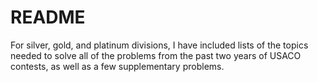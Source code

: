 # README

For silver, gold, and platinum divisions, I have included lists of the topics needed to solve all of the problems from the past two years of USACO contests, as well as a few supplementary problems. 

